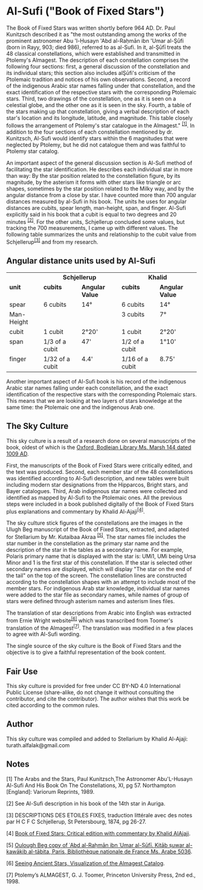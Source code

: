 <h1>Al-Sufi ("Book of Fixed Stars")</h1>
<p>The Book of Fixed Stars was written shortly before 964 AD. Dr. Paul Kunitzsch described it as "the most outstanding among the works of the prominent astronomer Abu 'l-Ḥusayn 'Abd al-Raḥmān ibn 'Umar al-Şūfi (born in Rayy, 903; died 986), referred to as al-Sufi. In it, al-Şūfī treats the 48 classical constellations, which were established and transmitted in Ptolemy's Almagest. The description of each constellation comprises the following four sections: first, a general discussion of the constellation and its individual stars; this section also includes alŞūfi's criticism of the Ptolemaic tradition and notices of his own observations. Second, a record of the indigenous Arabic star names falling under that constellation, and the exact identification of the respective stars with the corresponding Ptolemaic stars. Third, two drawings of the constellation, one as it is seen on a celestial globe, and the other one as it is seen in the sky. Fourth, a table of the stars making up that constellation, giving a verbal description of each star's location and its longitude, latitude, and magnitude. This table closely follows the arrangement of Ptolemy's star catalogue in the Almagest." <sup><a href="#footnote-1">[1]</a></sup>. In addition to the four sections of each constellation mentioned by dr. Kunitzsch, Al-Sufi would identify stars within the 6 magnitudes that were neglected by Ptolemy, but he did not catalogue them and was faithful to Ptolemy star catalog.</p>
<p>An important aspect of the general discussion section is Al-Sufi method of facilitating the star identification. He describes each individual star in more than way: By the star position related to the constellation figure, by its magnitude, by the asterism it forms with other stars like triangle or arc shapes, sometimes by the star position related to the Milky way, and by the angular distance from a close by star. I have counted more than 700 angular distances measured by al-Sufi in his book. The units he uses for angular distances are cubits, spear length, man-height, span, and finger. Al-Sufi explicitly said in his book that a cubit is equal to two degrees and 20 minutes <sup><a href="#footnote-2">[2]</a></sup>. For the other units, Schjellerup concluded some values, but tracking the 700 measurements, I came up with different values. The following table summarizes the units and relationship to the cubit value from Schjellerup<sup><a href="#footnote-3">[3]</a></sup> and from my research.</p>

<h2>Angular distance units used by Al-Sufi</h2>

<table class="nomenclature">
<tr valign="top">
	<td><notr>&nbsp;</notr></td>
	<td colspan="2" style="text-align:center;"><b>Schjellerup</b></td>
	<td colspan="2" style="text-align:center;"><b>Khalid</b></td>
</tr>
<tr valign="top">
	<td><b>unit</b></td>
	<td><b>cubits</b></td>
	<td><b>Angular Value</b></td>
	<td><b>cubits</b></td>
	<td><b>Angular Value</b></td>
</tr>
<tr valign="top">
	<td>spear</td>
	<td>6 cubits</td>
	<td><notr>14°</notr></td>
	<td>6 cubits</td>
	<td><notr>14°</notr></td>
</tr>
<tr valign="top">
	<td>Man-Height</td>
	<td></td>
	<td></td>
	<td>3 cubits</td>
	<td><notr>7°</notr></td>
</tr>
<tr valign="top">
	<td>cubit</td>
	<td>1 cubit</td>
	<td><notr>2°20'</notr></td>
	<td>1 cubit</td>
	<td><notr>2°20'</notr></td>
</tr>
<tr valign="top">
	<td>span</td>
	<td>1/3 of a cubit</td>
	<td><notr>47'</notr></td>
	<td>1/2 of a cubit</td>
	<td><notr>1°10'</notr></td>
</tr>
<tr valign="top">
	<td>finger</td>
	<td>1/32 of a cubit</td>
	<td><notr>4.4'</notr></td>
	<td>1/16 of a cubit</td>
	<td><notr>8.75'</notr></td>
</tr>
</table>

<p>Another important aspect of Al-Sufi book is his record of the indigenous Arabic star names falling under each constellation, and the exact identification of the respective stars with the corresponding Ptolemaic stars. This means that we are looking at two layers of stars knowledge at the same time: the Ptolemaic one and the indigenous Arab one.</p>

<h2>The Sky Culture</h2>
<p>This sky culture is a result of a research done on several manuscripts of the book, oldest of which is the <a href="https://iiif.bodleian.ox.ac.uk/iiif/viewer/c1caa84c-f6d2-483f-9eb4-2439cccdc801#?c=0&m=0&s=0&cv=25&r=0&xywh=-4815%2C-378%2C14782%2C7535" class='external text' rel="nofollow">Oxford, Bodleian Library Ms. Marsh 144 dated 1009 AD</a>.</p>
<p>First, the manuscripts of the Book of Fixed Stars were critically edited, and the text was produced. Second, each member star of the 48 constellations was identified according to Al-Sufi description, and new tables were built including modern star designations from the Hipparcos, Bright stars, and Bayer catalogues. Third, Arab indigenous star names were collected and identified as mapped by Al-Sufi to the Ptolemaic ones. All the previous steps were included in a book published digitally of the Book of Fixed Stars plus explanations and commentary by Khalid Al-Ajaji<sup><a href="#footnote-4">[4]</a></sup>.</p>
<p>The sky culture stick figures of the constellations are the images in the Ulugh Beg manuscript of the Book of Fixed Stars, extracted, and adapted for Stellarium by Mr. Kutaibaa Akraa <sup><a href="#footnote-5">[5]</a></sup>. The star names file includes the star number in the constellation as the primary star name and the description of the star in the tables as a secondary name. For example, Polaris primary name that is displayed with the star is: UMi1, UMi being Ursa Minor and 1 is the first star of this constellation. If the star is selected other secondary names are displayed, which will display "The star on the end of the tail" on the top of the screen. The constellation lines are constructed according to the constellation shapes with an attempt to include most of the member stars. For indigenous Arab star knowledge, individual star names were added to the star file as secondary names, while names of group of stars were defined through asterism names and asterism lines files.</p>
<p>The translation of star descriptions from Arabic into English was extracted from Ernie Wright website<sup><a href="#footnote-6">[6]</a></sup> which was transcribed from Toomer's translation of the Almagest<sup><a href="#footnote-7">[7]</a></sup>. The translation was modified in a few places to agree with Al-Sufi wording.</p>
<p>The single source of the sky culture is the Book of Fixed Stars and the objective is to give a faithful representation of the book content.</p>

<h2>Fair Use</h2>
<p>This sky culture is provided for free under CC BY-ND 4.0 International Public License (share-alike, do not change it without consulting the contributor, and cite the contributor). The author wishes that this work be cited according to the common rules.</p>

<h2>Author</h2>
<p>This sky culture was compiled and added to Stellarium by Khalid Al-Ajaji: turath.alfalak@gmail.com</p>

<h2>Notes</h2>
<p id="footnote-1">[1] The Arabs and the Stars, Paul Kunitzsch,The Astronomer Abu'L-Husayn Al-Sufi And His Book On The Constellations, XI, pg 57. Northampton [England]: Variorum Reprints, 1989.</p>
<p id="footnote-2">[2] See Al-Sufi description in his book of the 14th star in Auriga.</p>
<p id="footnote-3">[3] DESCRIPTIONS DES ETOILES FIXES, traduction littérale avec des notes par H C F C Schjellerup, St Petersbourg, 1874, pg 26-27.</p>
<p id="footnote-4">[4] <a href="https://drive.google.com/drive/folders/1s6JXzftwjMQ5rgZoGE3718EtBLBZtjzr?usp=sharing" class='external text' rel="nofollow">Book of Fixed Stars: Critical edition with commentary by Khalid AlAjaji</a>.</p>
<p id="footnote-5">[5] <a href="https://gallica.bnf.fr/ark:/12148/btv1b60006156.r=.langEN" class='external text' rel="nofollow">Oulough Beg copy of ʿAbd al-Raḥmān ibn ʿUmar al-Ṣūfī. Kitāb ṣuwar al-kawākib al-ṯābita, Paris, Bibliothèque nationale de France Ms. Arabe 5036</a>.</p>
<p id="footnote-6">[6] <a href="http://www.etwright.org/astro/almagest.html#cat" class='external text' rel="nofollow">Seeing Ancient Stars, Visualization of the Almagest Catalog</a>.</p>
<p id="footnote-7">[7] Ptolemy’s ALMAGEST, G. J. Toomer, Princeton University Press, 2nd ed., 1998.</p>
